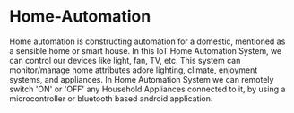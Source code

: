# Home-Automation
Home automation is constructing automation for a domestic, mentioned as a sensible home or smart house. In this IoT Home Automation System, we can control our devices like light, fan, TV, etc.
This system can monitor/manage home attributes adore lighting, climate, enjoyment systems, and appliances.
In Home Automation System we can remotely switch 'ON' or 'OFF' any Household Appliances connected to it, by using a microcontroller or bluetooth based android application.
